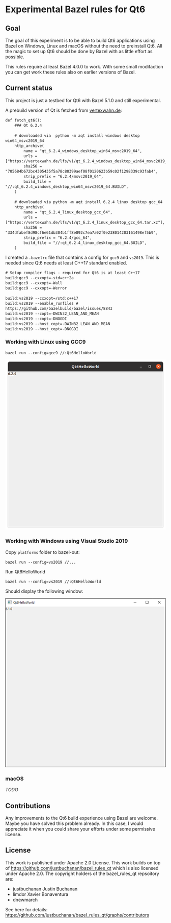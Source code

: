 # Experimental Bazel rules for Qt6

## Goal 

The goal of this experiment is to be able to build Qt6 applications using Bazel on Windows, 
Linux and macOS without the need to preinstall Qt6. 
All the magic to set up Qt6 should be done by Bazel with as little effort as possible.

This rules require at least Bazel 4.0.0 to work.
With some small modifaction you can get work these rules also on earlier versions of Bazel.

## Current status

This project is just a testbed for Qt6 with Bazel 5.1.0 and still experimental.

A prebuild version of Qt is fetched from [vertexwahn.de](https://vertexwahn.de/):

    def fetch_qt6():
        ### Qt 6.2.4

        # downloaded via  python -m aqt install windows desktop win64_msvc2019_64
        http_archive(
            name = "qt_6.2.4_windows_desktop_win64_msvc2019_64",
            urls = ["https://vertexwahn.de/lfs/v1/qt_6.2.4_windows_desktop_win64_msvc2019_64.zip"],
            sha256 = "705684b672bc4305435f5a78c80399aef08f0120623b59c02f1298339c93fab4",
            strip_prefix = "6.2.4/msvc2019_64",
            build_file = "//:qt_6.2.4_windows_desktop_win64_msvc2019_64.BUILD",
        )

        # downloaded via python -m aqt install 6.2.4 linux desktop gcc_64
        http_archive(
            name = "qt_6.2.4_linux_desktop_gcc_64",
            urls = ["https://vertexwahn.de/lfs/v1/qt_6.2.4_linux_desktop_gcc_64.tar.xz"],
            sha256 = "334dfabef8d98cf6e61db304b1ff8e892c7ea7a02f0e238014203161498ef5b9",
            strip_prefix = "6.2.4/gcc_64",
            build_file = "//:qt_6.2.4_linux_desktop_gcc_64.BUILD",
        )

I created a `.bazelrc` file that contains a config for `gcc9` and `vs2019`. This is needed since Qt6 needs at least C++17 standard enabled.

    # Setup compiler flags - required for Qt6 is at least C++17
    build:gcc9 --cxxopt=-std=c++2a
    build:gcc9 --cxxopt=-Wall
    build:gcc9 --cxxopt=-Werror

    build:vs2019 --cxxopt=/std:c++17
    build:vs2019 --enable_runfiles # https://github.com/bazelbuild/bazel/issues/8843
    build:vs2019 --copt=-DWIN32_LEAN_AND_MEAN
    build:vs2019 --copt=-DNOGDI
    build:vs2019 --host_copt=-DWIN32_LEAN_AND_MEAN
    build:vs2019 --host_copt=-DNOGDI

### Working with Linux using GCC9

    bazel run --config=gcc9 //:Qt6HelloWorld

![Screenshot of HelloWorld demo on Ubuntu 20.04](/docs/screenshots/Ubuntu20.04.png)

### Working with Windows using Visual Studio 2019

Copy `platforms` folder to bazel-out:

    bazel run --config=vs2019 //...

Run Qt6HelloWorld

    bazel run --config=vs2019 //:Qt6HelloWorld

Should display the following window:

![Screenshot of HelloWorld demo on Windows 10](/docs/screenshots/Windows10.png)

### macOS

*TODO*

## Contributions

Any improvements to the Qt6 build experience using Bazel are welcome. 
Maybe you have solved this problem already. 
In this case, 
I would appreciate it when you could share your efforts under some permissive license.

## License

This work is published under Apache 2.0 License.
This work builds on top of https://github.com/justbuchanan/bazel_rules_qt
which is also licensed under Apache 2.0.
The copyright holders of the bazel_rules_qt repsoitory are:
- justbuchanan Justin Buchanan
- limdor Xavier Bonaventura
- dnewmarch

See here for details: https://github.com/justbuchanan/bazel_rules_qt/graphs/contributors